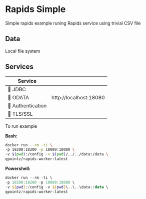 # Rapids Simple

Simple rapids example runing Rapids service using trivial CSV file

## Data

Local file system 

## Services

| Service                               |                                   |
|---------------------------------------|-----------------------------------|
| :white_square_button: JDBC            |                                   |
| :white_square_button: ODATA           | http://localhost:18080            |
| :black_square_button: Authentication  |                                   |
| :black_square_button: TLS/SSL         |                                   | 

To run example 

**Bash:** 
``` bash
docker run --rm -ti \
-p 18200:18200 -p 18080:18080 \
-v $(pwd):/config -v $(pwd)/../../data:/data \
qpointz/rapids-worker:latest
```

**Powershell:** 
``` powershell
docker run --rm -ti \
-p 18200:18200 -p 18080:18080 \
-v ${pwd}:/config -v ${pwd}\..\..\data:/data \
qpointz/rapids-worker:latest
```